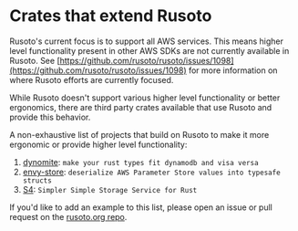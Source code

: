 # Crates that extend Rusoto

Rusoto's current focus is to support all AWS services. This means higher level functionality present in other AWS SDKs are not currently available in Rusoto. See [https://github.com/rusoto/rusoto/issues/1098](https://github.com/rusoto/rusoto/issues/1098) for more information on where Rusoto efforts are currently focused.

While Rusoto doesn't support various higher level functionality or better ergonomics, there are third party crates available that use Rusoto and provide this behavior.

A non-exhaustive list of projects that build on Rusoto to make it more ergonomic or provide higher level functionality:

1. [dynomite](https://github.com/softprops/dynomite): `make your rust types fit dynamodb and visa versa`
2. [envy-store](https://github.com/softprops/envy-store): `deserialize AWS Parameter Store values into typesafe structs`
3. [S4](https://gitlab.com/pgerber/s4): `Simpler Simple Storage Service for Rust`

If you'd like to add an example to this list, please open an issue or pull request on the [rusoto.org repo](https://github.com/rusoto/rusoto.github.io).

